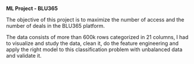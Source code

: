 **ML Project - BLU365**

The objective of this project is to maximize the number of access and the number of deals in the BLU365 platform.

The data consists of more than 600k rows categorized in 21 columns, I had to visualize and study the data, clean it, do the feature engineering and apply the right model to this classification problem with unbalanced data and validate it.